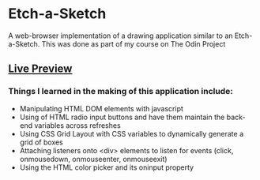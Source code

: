 # Etch-a-Sketch
 A web-browser implementation of a drawing application similar to an Etch-a-Sketch. This was done as part of my course on The Odin Project

## [Live Preview](https://triple1996.github.io/etch-a-sketch/) 
 ### Things I learned in the making of this application include:

 * Manipulating HTML DOM elements with javascript 
 * Using of HTML radio input buttons and have them maintain the back-end variables across refreshes
 * Using CSS Grid Layout with CSS variables to dynamically generate a grid of boxes
 * Attaching listeners onto \<div\> elements to listen for events (click, onmousedown, onmouseenter, onmouseexit)
 * Using the HTML color picker and its oninput property
 
